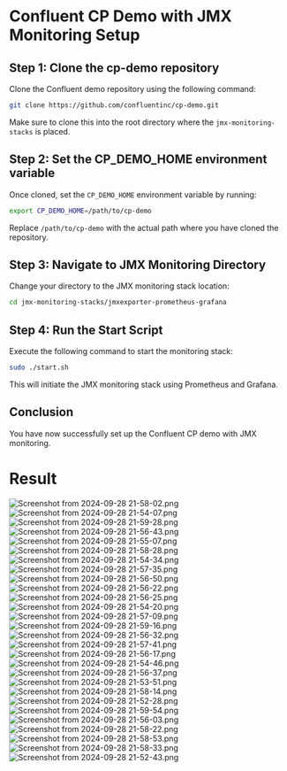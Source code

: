 
# Confluent CP Demo with JMX Monitoring Setup

## Step 1: Clone the cp-demo repository

Clone the Confluent demo repository using the following command:

```bash
git clone https://github.com/confluentinc/cp-demo.git
```

Make sure to clone this into the root directory where the `jmx-monitoring-stacks` is placed.

## Step 2: Set the CP_DEMO_HOME environment variable

Once cloned, set the `CP_DEMO_HOME` environment variable by running:

```bash
export CP_DEMO_HOME=/path/to/cp-demo
```

Replace `/path/to/cp-demo` with the actual path where you have cloned the repository.

## Step 3: Navigate to JMX Monitoring Directory

Change your directory to the JMX monitoring stack location:

```bash
cd jmx-monitoring-stacks/jmxexporter-prometheus-grafana
```

## Step 4: Run the Start Script

Execute the following command to start the monitoring stack:

```bash
sudo ./start.sh
```

This will initiate the JMX monitoring stack using Prometheus and Grafana.

## Conclusion

You have now successfully set up the Confluent CP demo with JMX monitoring.


# Result

![Screenshot from 2024-09-28 21-58-02.png](<images/Screenshot from 2024-09-28 21-58-02.png>)
![Screenshot from 2024-09-28 21-54-07.png](<images/Screenshot from 2024-09-28 21-54-07.png>)
![Screenshot from 2024-09-28 21-59-28.png](<images/Screenshot from 2024-09-28 21-59-28.png>)
![Screenshot from 2024-09-28 21-56-43.png](<images/Screenshot from 2024-09-28 21-56-43.png>)
![Screenshot from 2024-09-28 21-55-07.png](<images/Screenshot from 2024-09-28 21-55-07.png>)
![Screenshot from 2024-09-28 21-58-28.png](<images/Screenshot from 2024-09-28 21-58-28.png>)
![Screenshot from 2024-09-28 21-54-34.png](<images/Screenshot from 2024-09-28 21-54-34.png>)
![Screenshot from 2024-09-28 21-57-35.png](<images/Screenshot from 2024-09-28 21-57-35.png>)
![Screenshot from 2024-09-28 21-56-50.png](<images/Screenshot from 2024-09-28 21-56-50.png>)
![Screenshot from 2024-09-28 21-56-22.png](<images/Screenshot from 2024-09-28 21-56-22.png>)
![Screenshot from 2024-09-28 21-56-25.png](<images/Screenshot from 2024-09-28 21-56-25.png>)
![Screenshot from 2024-09-28 21-54-20.png](<images/Screenshot from 2024-09-28 21-54-20.png>)
![Screenshot from 2024-09-28 21-57-09.png](<images/Screenshot from 2024-09-28 21-57-09.png>)
![Screenshot from 2024-09-28 21-59-16.png](<images/Screenshot from 2024-09-28 21-59-16.png>)
![Screenshot from 2024-09-28 21-56-32.png](<images/Screenshot from 2024-09-28 21-56-32.png>)
![Screenshot from 2024-09-28 21-57-41.png](<images/Screenshot from 2024-09-28 21-57-41.png>)
![Screenshot from 2024-09-28 21-56-17.png](<images/Screenshot from 2024-09-28 21-56-17.png>)
![Screenshot from 2024-09-28 21-54-46.png](<images/Screenshot from 2024-09-28 21-54-46.png>)
![Screenshot from 2024-09-28 21-56-37.png](<images/Screenshot from 2024-09-28 21-56-37.png>)
![Screenshot from 2024-09-28 21-53-51.png](<images/Screenshot from 2024-09-28 21-53-51.png>)
![Screenshot from 2024-09-28 21-58-14.png](<images/Screenshot from 2024-09-28 21-58-14.png>)
![Screenshot from 2024-09-28 21-52-28.png](<images/Screenshot from 2024-09-28 21-52-28.png>)
![Screenshot from 2024-09-28 21-59-54.png](<images/Screenshot from 2024-09-28 21-59-54.png>)
![Screenshot from 2024-09-28 21-56-03.png](<images/Screenshot from 2024-09-28 21-56-03.png>)
![Screenshot from 2024-09-28 21-58-22.png](<images/Screenshot from 2024-09-28 21-58-22.png>)
![Screenshot from 2024-09-28 21-58-53.png](<images/Screenshot from 2024-09-28 21-58-53.png>)
![Screenshot from 2024-09-28 21-58-33.png](<images/Screenshot from 2024-09-28 21-58-33.png>)
![Screenshot from 2024-09-28 21-52-43.png](<images/Screenshot from 2024-09-28 21-52-43.png>)
